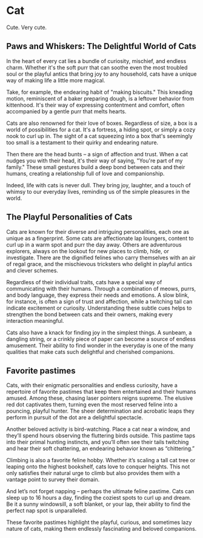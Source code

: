 # Cat

Cute. Very cute.

## Paws and Whiskers: The Delightful World of Cats

In the heart of every cat lies a bundle of curiosity, mischief, and endless charm. Whether it's the soft purr that can soothe even the most troubled soul or the playful antics that bring joy to any household, cats have a unique way of making life a little more magical.

Take, for example, the endearing habit of "making biscuits." This kneading motion, reminiscent of a baker preparing dough, is a leftover behavior from kittenhood. It's their way of expressing contentment and comfort, often accompanied by a gentle purr that melts hearts. 

Cats are also renowned for their love of boxes. Regardless of size, a box is a world of possibilities for a cat. It's a fortress, a hiding spot, or simply a cozy nook to curl up in. The sight of a cat squeezing into a box that's seemingly too small is a testament to their quirky and endearing nature.

Then there are the head bunts – a sign of affection and trust. When a cat nudges you with their head, it's their way of saying, "You're part of my family." These small gestures build a deep bond between cats and their humans, creating a relationship full of love and companionship.

Indeed, life with cats is never dull. They bring joy, laughter, and a touch of whimsy to our everyday lives, reminding us of the simple pleasures in the world.

## The Playful Personalities of Cats

Cats are known for their diverse and intriguing personalities, each one as unique as a fingerprint. Some cats are affectionate lap loungers, content to curl up in a warm spot and purr the day away. Others are adventurous explorers, always on the lookout for new places to climb, hide, or investigate. There are the dignified felines who carry themselves with an air of regal grace, and the mischievous tricksters who delight in playful antics and clever schemes.

Regardless of their individual traits, cats have a special way of communicating with their humans. Through a combination of meows, purrs, and body language, they express their needs and emotions. A slow blink, for instance, is often a sign of trust and affection, while a twitching tail can indicate excitement or curiosity. Understanding these subtle cues helps to strengthen the bond between cats and their owners, making every interaction meaningful.

Cats also have a knack for finding joy in the simplest things. A sunbeam, a dangling string, or a crinkly piece of paper can become a source of endless amusement. Their ability to find wonder in the everyday is one of the many qualities that make cats such delightful and cherished companions.

## Favorite pastimes

Cats, with their enigmatic personalities and endless curiosity, have a repertoire of favorite pastimes that keep them entertained and their humans amused. Among these, chasing laser pointers reigns supreme. The elusive red dot captivates them, turning even the most reserved feline into a pouncing, playful hunter. The sheer determination and acrobatic leaps they perform in pursuit of the dot are a delightful spectacle.

Another beloved activity is bird-watching. Place a cat near a window, and they’ll spend hours observing the fluttering birds outside. This pastime taps into their primal hunting instincts, and you’ll often see their tails twitching and hear their soft chattering, an endearing behavior known as “chittering.”

Climbing is also a favorite feline hobby. Whether it’s scaling a tall cat tree or leaping onto the highest bookshelf, cats love to conquer heights. This not only satisfies their natural urge to climb but also provides them with a vantage point to survey their domain.

And let’s not forget napping – perhaps the ultimate feline pastime. Cats can sleep up to 16 hours a day, finding the coziest spots to curl up and dream. Be it a sunny windowsill, a soft blanket, or your lap, their ability to find the perfect nap spot is unparalleled.

These favorite pastimes highlight the playful, curious, and sometimes lazy nature of cats, making them endlessly fascinating and beloved companions.

